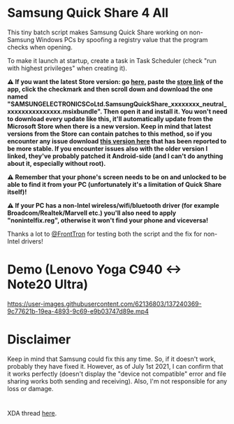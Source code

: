 # Samsung Quick Share 4 All
This tiny batch script makes Samsung Quick Share working on non-Samsung Windows PCs by spoofing a registry value that the program checks when opening.

To make it launch at startup, create a task in Task Scheduler (check "run with highest privileges" when creating it).

**⚠️ If you want the latest Store version: go [here](https://store.rg-adguard.net/), paste the [store link](https://www.microsoft.com/en-us/p/quick-share/9pctgdfxvzlj) of the app, click the checkmark and then scroll down and download the one named "SAMSUNGELECTRONICSCoLtd.SamsungQuickShare_xxxxxxxx_neutral_xxxxxxxxxxxxxxx.msixbundle". Then open it and install it. You won't need to download every update like this, it'll automatically update from the Microsoft Store when there is a new version. Keep in mind that latest versions from the Store can contain patches to this method, so if you encounter any issue download [this version here](https://mega.nz/file/9B4myBTS#iWj3krlMOrKTnTPfEw_qH93RoddJydzxpnPVeAgPKiQ) that has been reported to be more stable. If you encounter issues also with the older version I linked, they've probably patched it Android-side (and I can't do anything about it, especially without root).**

**⚠️ Remember that your phone's screen needs to be on and unlocked to be able to find it from your PC (unfortunately it's a limitation of Quick Share itself)!**

**⚠️ If your PC has a non-Intel wireless/wifi/bluetooth driver (for example Broadcom/Realtek/Marvell etc.) you'll also need to apply "nonintelfix.reg", otherwise it won't find your phone and viceversa!**

Thanks a lot to [@FrontTron](https://twitter.com/FrontTron) for testing both the script and the fix for non-Intel drivers!

# Demo (Lenovo Yoga C940 <-> Note20 Ultra)
https://user-images.githubusercontent.com/62136803/137240369-9c77621b-19ea-4893-9c69-e9b03747d89e.mp4

# Disclaimer
Keep in mind that Samsung could fix this any time. So, if it doesn't work, probably they have fixed it. However, as of July 1st 2021, I can confirm that it works perfectly (doesn't display the "device not compatible" error and file sharing works both sending and receiving). Also, I'm not responsible for any loss or damage.

# 
XDA thread [here](https://forum.xda-developers.com/t/samsung-quick-share-4-all-use-it-on-non-samsung-pcs.4347077/).
